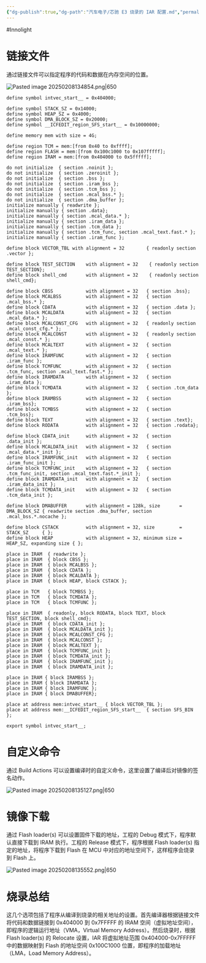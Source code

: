 ```yaml
---
{"dg-publish":true,"dg-path":"汽车电子/芯驰 E3 烧录的 IAR 配置.md","permalink":"/汽车电子/芯驰 E3 烧录的 IAR 配置/","created":"2025-02-08T13:46:37.618+08:00","updated":"2025-02-08T14:24:01.250+08:00"}
---
```


#Innolight

# 链接文件

通过链接文件可以指定程序的代码和数据在内存空间的位置。

![Pasted image 20250208134854.png|650](/img/user/0.Asset/resource/Pasted%20image%2020250208134854.png)

```
define symbol intvec_start__ = 0x404000;

define symbol STACK_SZ = 0x14000;
define symbol HEAP_SZ = 0x4000;
define symbol DMA_BLOCK_SZ = 0x20000;
define symbol __ICFEDIT_region_SFS_start__ = 0x10000000;

define memory mem with size = 4G;

define region TCM = mem:[from 0x40 to 0xffff];
define region FLASH = mem:[from 0x100c1000 to 0x107fffff];
define region IRAM = mem:[from 0x404000 to 0x5fffff];

do not initialize  { section .noinit };
do not initialize  { section .zeroinit };
do not initialize  { section .bss };
do not initialize  { section .iram_bss };
do not initialize  { section .tcm_bss };
do not initialize  { section .mcal_bss.* };
do not initialize  { section .dma_buffer };
initialize manually { readwrite };
initialize manually { section .data};
initialize manually { section .mcal_data.* };
initialize manually { section .iram_data };
initialize manually { section .tcm_data };
initialize manually { section .tcm_func, section .mcal_text.fast.* };
initialize manually { section .iram_func };

define block VECTOR_TBL with alignment = 32        { readonly section .vector };

define block TEST_SECTION    with alignment = 32    { readonly section TEST_SECTION};
define block shell_cmd       with alignment = 32    { readonly section shell_cmd};

define block CBSS            with alignment = 32   { section .bss};
define block MCALBSS         with alignment = 32   { section .mcal_bss.* };
define block CDATA           with alignment = 32   { section .data };
define block MCALDATA        with alignment = 32   { section .mcal_data.* };
define block MCALCONST_CFG   with alignment = 32   { readonly section .mcal_const_cfg.* };
define block MCALCONST       with alignment = 32   { readonly section .mcal_const.* };
define block MCALTEXT        with alignment = 32   { section .mcal_text.* };
define block IRAMFUNC        with alignment = 32   { section .iram_func };
define block TCMFUNC         with alignment = 32   { section .tcm_func, section .mcal_text.fast.* };
define block IRAMDATA        with alignment = 32   { section .iram_data };
define block TCMDATA         with alignment = 32   { section .tcm_data };
define block IRAMBSS         with alignment = 32   { section .iram_bss};
define block TCMBSS          with alignment = 32   { section .tcm_bss};
define block TEXT            with alignment = 32   { section .text};
define block RODATA          with alignment = 32   { section .rodata};

define block CDATA_init      with alignment = 32   { section .data_init };
define block MCALDATA_init   with alignment = 32   { section .mcal_data.*_init };
define block IRAMFUNC_init   with alignment = 32   { section .iram_func_init };
define block TCMFUNC_init    with alignment = 32   { section .tcm_func_init, section .mcal_text.fast.*_init };
define block IRAMDATA_init   with alignment = 32   { section .iram_data_init };
define block TCMDATA_init    with alignment = 32   { section .tcm_data_init };

define block DMABUFFER       with alignment = 128k, size       = DMA_BLOCK_SZ { readwrite section .dma_buffer, section .mcal_bss.*.nocache };

define block CSTACK          with alignment = 32, size         = STACK_SZ     { };
define block HEAP            with alignment = 32, minimum size = HEAP_SZ, expanding size { };

place in IRAM  { readwrite };
place in IRAM  { block CBSS };
place in IRAM  { block MCALBSS };
place in IRAM  { block CDATA };
place in IRAM  { block MCALDATA };
place in IRAM  { block HEAP, block CSTACK };

place in TCM   { block TCMBSS };
place in TCM   { block TCMDATA };
place in TCM   { block TCMFUNC };

place in IRAM  { readonly, block RODATA, block TEXT, block TEST_SECTION, block shell_cmd};
place in IRAM  { block CDATA_init };
place in IRAM  { block MCALDATA_init };
place in IRAM  { block MCALCONST_CFG };
place in IRAM  { block MCALCONST };
place in IRAM  { block MCALTEXT };
place in IRAM  { block TCMFUNC_init };
place in IRAM  { block TCMDATA_init };
place in IRAM  { block IRAMFUNC_init };
place in IRAM  { block IRAMDATA_init };

place in IRAM { block IRAMBSS };
place in IRAM { block IRAMDATA };
place in IRAM { block IRAMFUNC };
place in IRAM { block DMABUFFER};

place at address mem:intvec_start__ { block VECTOR_TBL };
place at address mem:__ICFEDIT_region_SFS_start__  { section SFS_BIN };

export symbol intvec_start__;
```

# 自定义命令

通过 Build Actions 可以设置编译时的自定义命令，这里设置了编译后对镜像的签名动作。

![Pasted image 20250208135127.png|650](/img/user/0.Asset/resource/Pasted%20image%2020250208135127.png)

# 镜像下载

通过 Flash loader(s) 可以设置固件下载的地址，工程的 Debug 模式下，程序默认直接下载到 IRAM 执行。工程的 Release 模式下，程序根据 Flash loader(s) 指定的地址，将程序下载到 Flash 在 MCU 中对应的地址空间下，这样程序会烧录到 Flash 上。

![Pasted image 20250208135552.png|650](/img/user/0.Asset/resource/Pasted%20image%2020250208135552.png)

# 烧录总结

这几个选项包括了程序从编译到烧录的相关地址的设置。首先编译器根据链接文件将代码和数据链接到 0x404000 到 0x7FFFFF 的 IRAM 空间（虚拟地址空间），即程序的逻辑运行地址（VMA，Virtual Memory Address）。然后烧录时，根据 Flash loader(s) 的 Relocate 设置，IAR 将虚拟地址范围 0x404000-0x7FFFFF 中的数据映射到 Flash 的地址空间 0x100C1000 位置，即程序的加载地址（LMA，Load Memory Address）。

